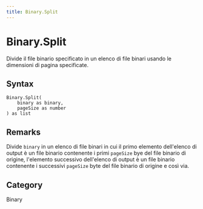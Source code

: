 ```yaml
---
title: Binary.Split
---
```


# Binary.Split


Divide il file binario specificato in un elenco di file binari usando le dimensioni di pagina specificate.


## Syntax

```powerquery
Binary.Split(
    binary as binary,
    pageSize as number
) as list
```


## Remarks

Divide <code>binary</code> in un elenco di file binari in cui il primo elemento dell'elenco di output è un file binario contenente i primi <code>pageSize</code> bye del    file binario di origine, l'elemento successivo dell'elenco di output è un file binario contenente i successivi <code>pageSize</code> byte del file binario di origine e così via.



## Category
Binary
